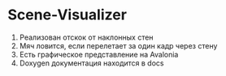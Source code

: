 # Scene-Visualizer

1. Реализован отскок от наклонных стен
2. Мяч ловится, если перелетает за один кадр через стену
3. Есть графическое представление на Avalonia
4. Doxygen документация находится в docs
